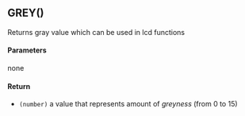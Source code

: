 <!-- This file was generated by the script. Do not edit it, any changes will be lost! -->

## GREY()



Returns gray value which can be used in lcd functions


#### Parameters

none

#### Return

* `(number)` a value that represents amount of *greyness* (from 0 to 15)




